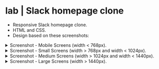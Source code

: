 
# lab | Slack homepage clone 

- Responsive Slack homepage clone.
- HTML and CSS.
- Design based on these screenshots:

<details>
  <summary>Screenshot - Mobile Screens (width < 768px). </summary>
  <img src="https://education-team-2020.s3.eu-west-1.amazonaws.com/web-dev/m1/lab-flexbox-slack/Home+Page+-+420px.png" width="200px"/>
  <br/>

  [Back to top](#iteration-1--mobile-screens-width--768px)
</details>

<details>
  <summary>Screenshot - Small Screens (width > 768px and width < 1024px). </summary>
  <img src="https://education-team-2020.s3.eu-west-1.amazonaws.com/web-dev/m1/lab-flexbox-slack/Home+Page+-+768px.png" width="550px"/>
  <br/>

  [Back to top](#iteration-2--small-screens-width--768px-and-width--1024px)
</details>

<details>
  <summary>Screenshot - Medium Screens (width > 1024px and width < 1440px). </summary>
  <img src="https://education-team-2020.s3.eu-west-1.amazonaws.com/web-dev/m1/lab-flexbox-slack/Home+Page+-+1024px.png" />
  <br/>

  [Back to top](#iteration-3--medium-screens-width--1024px-and-width--1440px)
</details>

<details>
  <summary>Screenshot - Large Screens (width > 1440px).</summary>
  <img src="https://education-team-2020.s3.eu-west-1.amazonaws.com/web-dev/m1/lab-flexbox-slack/Home+Page+-+1440px.png" />
  <br/>


  [Back to top](#iteration-4--large-screens-width--1440px)

</details>


